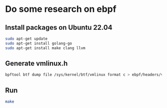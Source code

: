 # Do some research on ebpf

## Install packages on Ubuntu 22.04

```sh
sudo apt-get update
sudo apt-get install golang-go
sudo apt-get install make clang llvm
```

## Generate vmlinux.h

```sh
bpftool btf dump file /sys/kernel/btf/vmlinux format c > ebpf/headers/vmlinux.h
```

## Run

```sh
make
```